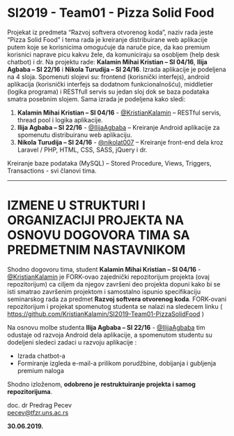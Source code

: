 # SI2019 - Team01 - Pizza Solid Food
Projekat iz predmeta “Razvoj softvera otvorenog koda”, naziv rada jeste “Pizza Solid Food”  i tema rada je kreiranje distribuirane web aplikacije putem koje se korisnicima omogućuje da naruče pice, da kao premium korisnici naprave picu kakvu žele, da komuniciraju sa osobljem (help desk chatbot) i dr. Na projektu rade: **Kalamin Mihai Kristian – SI 04/16**, **Ilija Agbaba – SI 22/16** i **Nikola Turudija – SI 24/16**. Izrada aplikacije je podeljena na 4 sloja. Spomenuti slojevi su: frontend (korisnički interfejs), android aplikacija (korisnički interfejs sa dodatnom funkcionalnošću), middletier (logika programa) i RESTfull servis su jedan sloj dok se baza podataka smatra posebnim slojem. Sama izrada je podeljena kako sledi: 
1. **Kalamin Mihai Kristian – SI 04/16** - [@KristianKalamin](https://github.com/KristianKalamin "@KristianKalamin") – RESTful servis, thread pool i logika aplikacije.
2. **Ilija Agbaba – SI 22/16** - [@IlijaAgbaba](https://github.com/IlijaAgbaba "@IlijaAgbaba") – Kreiranje Android aplikacije za spomenutu distribuiranu web aplikaciju.
3. **Nikola Turudija – SI 24/16** - [@nikolat007](https://github.com/nikolat007 "@nikolat007") – Kreiranje front-end dela kroz Laravel / PHP, HTML, CSS, SASS, jQuery i dr.

Kreiranje baze podataka (MySQL) – Stored Procedure, Views, Triggers, Transactions - svi članovi tima.

<hr/>

# IZMENE U STRUKTURI I ORGANIZACIJI PROJEKTA NA OSNOVU DOGOVORA TIMA SA PREDMETNIM NASTAVNIKOM

Shodno dogovoru tima, student **Kalamin Mihai Kristian – SI 04/16** - [@KristianKalamin](https://github.com/KristianKalamin "@KristianKalamin") je FORK-ovao zajednički repozitorijum projekta (ovaj repozitorijum) ca ciljem da njegov završeni deo projekta dopuni kako bi se isti smatrao završenim projektom i samostalno ispunio specifikaciju seminarskog rada za predmet **Razvoj softvera otvorenog koda**. FORK-ovani repozitorijum i projekat spomenutog studenta se nalazi na sledecem linku ( https://github.com/KristianKalamin/SI2019-Team01-PizzaSolidFood )

Na osnovu molbe studenta **Ilija Agbaba – SI 22/16** - [@IlijaAgbaba](https://github.com/IlijaAgbaba "@IlijaAgbaba") tim odustaje od razvoja Android dela aplikacije, a spomenutom studentu su dodeljeni sledeci zadaci u razvoju aplikacije :
- Izrada chatbot-a
- Formiranje izgleda e-mail-a prilikom porudžbine, dobijanja i gubljenja premium naloga

Shodno izloženom, **odobreno je restruktuiranje projekta i samog repozitorijuma**.

doc. dr Predrag Pecev <br/>
pecev@tfzr.uns.ac.rs

**30.06.2019.**




